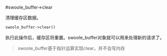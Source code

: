 #swoole_buffer->clear

清理缓存区数据。
```php
swoole_buffer->clear()
```
执行此操作后，缓存区将重置。swoole_buffer对象就可以用来处理新的请求了。

> swoole_buffer基于指针运算实现clear，并不会写内存

